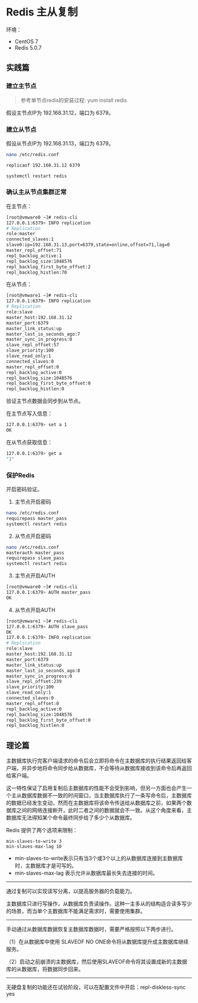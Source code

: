 # Redis 主从复制

环境：
- CentOS 7
- Redis 5.0.7

## 实践篇

### 建立主节点

> 参考单节点redis的安装过程: yum install redis

假设主节点IP为 192.168.31.12，端口为 6379。

### 建立从节点

假设从节点IP为 192.168.31.13，端口为 6379。

```bash
nano /etc/redis.conf
```

```bash
replicaof 192.168.31.12 6379
```

```bash
systemctl restart redis
```

### 确认主从节点集群正常

在主节点：

```bash
[root@vmware0 ~]# redis-cli
127.0.0.1:6379> INFO replication
# Replication
role:master
connected_slaves:1
slave0:ip=192.168.31.13,port=6379,state=online,offset=71,lag=0
master_repl_offset:71
repl_backlog_active:1
repl_backlog_size:1048576
repl_backlog_first_byte_offset:2
repl_backlog_histlen:70
```

在从节点：

```bash
[root@vmware1 ~]# redis-cli
127.0.0.1:6379> INFO replication
# Replication
role:slave
master_host:192.168.31.12
master_port:6379
master_link_status:up
master_last_io_seconds_ago:7
master_sync_in_progress:0
slave_repl_offset:57
slave_priority:100
slave_read_only:1
connected_slaves:0
master_repl_offset:0
repl_backlog_active:0
repl_backlog_size:1048576
repl_backlog_first_byte_offset:0
repl_backlog_histlen:0
```

验证主节点数据会同步到从节点。

在主节点写入信息：

```bash
127.0.0.1:6379> set a 1
OK
```

在从节点获取信息：

```bash
127.0.0.1:6379> get a
"1"
```

### 保护Redis

开启密码验证。

1. 主节点开启密码

```bash
nano /etc/redis.conf
requirepass master_pass
systemctl restart redis
```

2. 从节点开启密码

```bash
nano /etc/redis.conf
masterauth master_pass
requirepass slave_pass
systemctl restart redis
```

3. 主节点开启AUTH

```bash
[root@vmware0 ~]# redis-cli
127.0.0.1:6379> AUTH master_pass
OK
```

4. 从节点开启AUTH

```bash
[root@vmware1 ~]# redis-cli
127.0.0.1:6379> AUTH slave_pass
OK
127.0.0.1:6379> INFO replication
# Replication
role:slave
master_host:192.168.31.12
master_port:6379
master_link_status:up
master_last_io_seconds_ago:8
master_sync_in_progress:0
slave_repl_offset:239
slave_priority:100
slave_read_only:1
connected_slaves:0
master_repl_offset:0
repl_backlog_active:0
repl_backlog_size:1048576
repl_backlog_first_byte_offset:0
repl_backlog_histlen:0
```

## 理论篇

主数据库执行完客户端请求的命令后会立即将命令在主数据库的执行结果返回给客户端，并异步地将命令同步给从数据库，不会等待从数据库接收到该命令后再返回给客户端。

这一特性保证了启用复制后主数据库的性能不会受到影响，但另一方面也会产生一个主从数据库数据不一致的时间窗口，当主数据库执行了一条写命令后，主数据库的数据已经发生变动，然而在主数据库将该命令传送给从数据库之前，如果两个数据库之间的网络连接断开，此时二者之间的数据就会不一致。从这个角度来看，主数据库无法得知某个命令最终同步给了多少个从数据库。

Redis 提供了两个选项来限制：

```
min-slaves-to-write 3
min-slaves-max-lag 10
```

- min-slaves-to-write表示只有当3个或3个以上的从数据库连接到主数据库时，主数据库才是可写的。
- min-slaves-max-lag 表示允许从数据库最长失去连接的时间。

---

通过复制可以实现读写分离，以提高服务器的负载能力。

主数据库只进行写操作，从数据库负责读操作。这种一主多从的结构适合读多写少的场景，而当单个主数据库不能满足需求时，需要使用集群。

---

手动通过从数据库数据恢复主数据库数据时，需要严格按照以下两步进行。

（1）在从数据库中使用 SLAVEOF NO ONE命令将从数据库提升成主数据库继续服务。

（2）启动之前崩溃的主数据库，然后使用SLAVEOF命令将其设置成新的主数据库的从数据库，将数据同步回来。

---

无硬盘复制的功能还在试验阶段，可以在配置文件中开启：repl-diskless-sync yes
